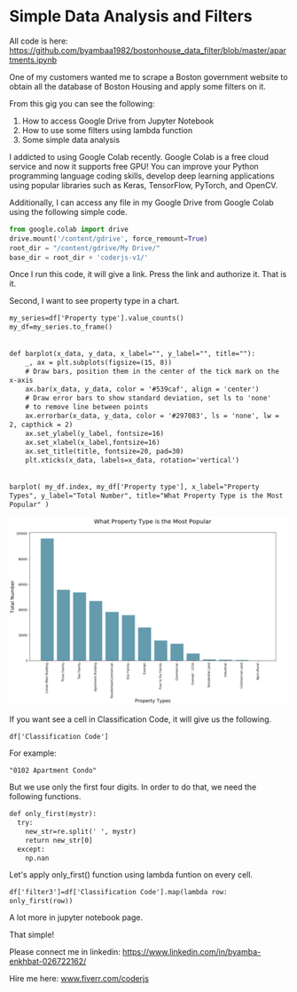 # Simple Data Analysis and Filters


All code is here: https://github.com/byambaa1982/bostonhouse_data_filter/blob/master/apartments.ipynb

One of my customers wanted me to scrape a Boston government website to obtain all the database of Boston Housing and apply some filters on it. 

From this gig you can see the following: 
 
1. How to access Google Drive from Jupyter Notebook
2. How to use some filters using lambda function
3. Some simple data analysis

I addicted to using Google Colab recently. Google Colab is a free cloud service and now it supports free GPU! You can improve your Python programming language coding skills, develop deep learning applications using popular libraries such as Keras, TensorFlow, PyTorch, and OpenCV.

Additionally, I can access any file in my Google Drive from Google Colab using the following simple code.
```python
from google.colab import drive
drive.mount('/content/gdrive', force_remount=True)
root_dir = "/content/gdrive/My Drive/"
base_dir = root_dir + 'coderjs-v1/'
```

Once I run this code, it will give a link. Press the link and authorize it. That is it. 

Second, I want to see property type in a chart.

	my_series=df['Property type'].value_counts()
	my_df=my_series.to_frame()


	def barplot(x_data, y_data, x_label="", y_label="", title=""):
	    _, ax = plt.subplots(figsize=(15, 8))
	    # Draw bars, position them in the center of the tick mark on the x-axis
	    ax.bar(x_data, y_data, color = '#539caf', align = 'center')
	    # Draw error bars to show standard deviation, set ls to 'none'
	    # to remove line between points
	    ax.errorbar(x_data, y_data, color = '#297083', ls = 'none', lw = 2, capthick = 2)
	    ax.set_ylabel(y_label, fontsize=16)
	    ax.set_xlabel(x_label,fontsize=16)
	    ax.set_title(title, fontsize=20, pad=30)
	    plt.xticks(x_data, labels=x_data, rotation='vertical')


	barplot( my_df.index, my_df['Property type'], x_label="Property Types", y_label="Total Number", title="What Property Type is the Most Popular" )


![Data](/images/pic1.png)

If you want see a cell in Classification Code, it will give us the following.

	df['Classification Code']

For example: 

	"0102 Apartment Condo"

But we use only the first four digits. In order to do that, we need the following functions.

	def only_first(mystr):
	  try:
	    new_str=re.split(' ', mystr)
	    return new_str[0]
	  except:
	    np.nan

Let's apply only_first() function using lambda funtion on every cell. 

	df['filter3']=df['Classification Code'].map(lambda row: only_first(row))

A lot more in jupyter notebook page. 

That simple!

Please connect me in linkedin: https://www.linkedin.com/in/byamba-enkhbat-026722162/

Hire me here: www.fiverr.com/coderjs


